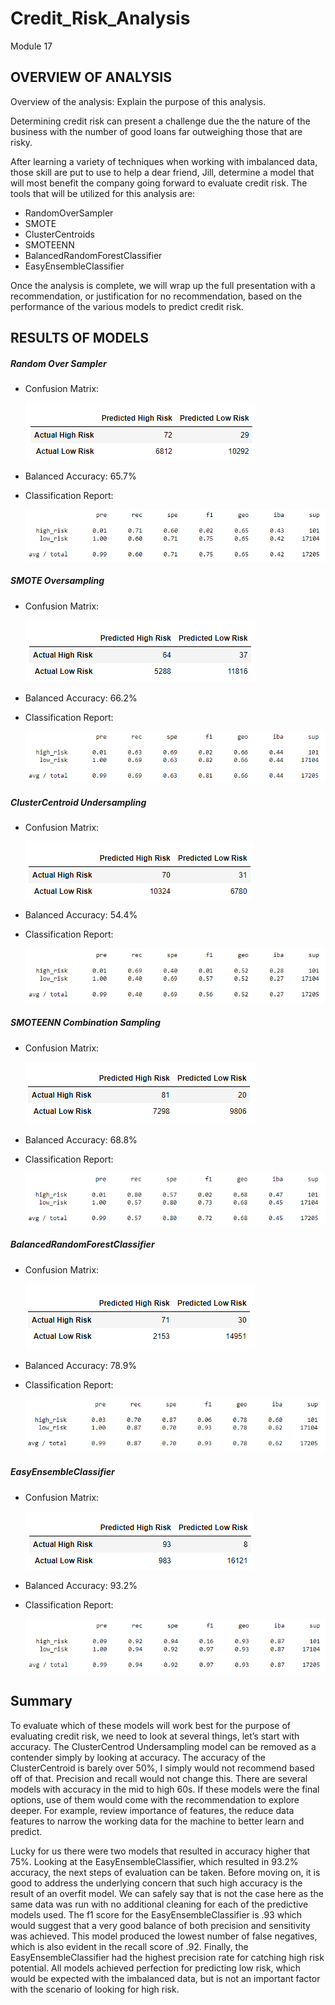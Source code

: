 # Credit_Risk_Analysis
Module 17

## OVERVIEW OF ANALYSIS
Overview of the analysis: Explain the purpose of this analysis.

Determining credit risk can present a challenge due the the nature of the business with the number of good loans far outweighing those that are risky. 

After learning a variety of techniques when working with imbalanced data, those skill are put to use to help a dear friend, Jill, determine a model that will most benefit the company going forward to evaluate credit risk.  The tools that will be utilized for this analysis are:
  * RandomOverSampler
  * SMOTE
  * ClusterCentroids
  * SMOTEENN
  * BalancedRandomForestClassifier
  * EasyEnsembleClassifier

Once the analysis is complete, we will wrap up the full presentation with a recommendation, or justification for no recommendation, based on the performance of the various models to predict credit risk. 


## RESULTS OF MODELS
##### Random Over Sampler 
- Confusion Matrix: 

     ![ros_confusion](https://github.com/RachelRautenberg/Credit_Risk_Analysis/blob/main/Resources/ros_confusion.PNG)
- Balanced Accuracy: 65.7%
- Classification Report: 

     ![ros_classification](https://github.com/RachelRautenberg/Credit_Risk_Analysis/blob/main/Resources/ros_classification.PNG)
                   
##### SMOTE Oversampling
- Confusion Matrix: 

     ![smote_confusion](https://github.com/RachelRautenberg/Credit_Risk_Analysis/blob/main/Resources/smote_confusion.PNG)
- Balanced Accuracy: 66.2%
- Classification Report: 

     ![smote_classification](https://github.com/RachelRautenberg/Credit_Risk_Analysis/blob/main/Resources/smote_classification.PNG)
                   
##### ClusterCentroid Undersampling
- Confusion Matrix: 

     ![cc_confusion](https://github.com/RachelRautenberg/Credit_Risk_Analysis/blob/main/Resources/cc_confusion.PNG)
- Balanced Accuracy: 54.4%
- Classification Report: 

     ![cc_classification](https://github.com/RachelRautenberg/Credit_Risk_Analysis/blob/main/Resources/cc_classification.PNG)
                   
##### SMOTEENN Combination Sampling
- Confusion Matrix:

     ![smoteenn_confusion](https://github.com/RachelRautenberg/Credit_Risk_Analysis/blob/main/Resources/smoteenn_confusion.PNG)
- Balanced Accuracy: 68.8%
- Classification Report:

     ![smoteenn_classification](https://github.com/RachelRautenberg/Credit_Risk_Analysis/blob/main/Resources/smoteenn_classification.PNG)

##### BalancedRandomForestClassifier
- Confusion Matrix:

     ![brf_confusion](https://github.com/RachelRautenberg/Credit_Risk_Analysis/blob/main/Resources/brf_confusion2.PNG)
- Balanced Accuracy: 78.9%
- Classification Report:

     ![brf_classification](https://github.com/RachelRautenberg/Credit_Risk_Analysis/blob/main/Resources/brf_classification.PNG)

##### EasyEnsembleClassifier
- Confusion Matrix:

     ![eec_confusion](https://github.com/RachelRautenberg/Credit_Risk_Analysis/blob/main/Resources/eec_confusion.PNG)
- Balanced Accuracy: 93.2%
- Classification Report:

     ![eec_classification](https://github.com/RachelRautenberg/Credit_Risk_Analysis/blob/main/Resources/eec_classification.PNG)
                   
                   
## Summary
To evaluate which of these models will work best for the purpose of evaluating credit risk, we need to look at several things, let’s start with accuracy. The ClusterCentrod Undersampling model can be removed as a contender simply by looking at accuracy. The accuracy of the ClusterCentroid is barely over 50%, I simply would not recommend based off of that.  Precision and recall would not change this.  There are several models with accuracy in the mid to high 60s.  If these models were the final options, use of them would come with the recommendation to explore deeper.   For example, review importance of features, the reduce data features to narrow the working data for the machine to better learn and predict. 

Lucky for us there were two models that resulted in accuracy higher that 75%.  Looking at the EasyEnsembleClassifier, which resulted in 93.2% accuracy, the next steps of evaluation can be taken.  Before moving on, it is good to address the underlying concern that such high accuracy is the result of an overfit model.  We can safely say that is not the case here as the same data was run with no additional cleaning for each of the predictive models used.  The f1 score for the EasyEnsembleClassifier is .93 which would suggest that a very good balance of both precision and sensitivity was achieved.  This model produced the lowest number of false negatives, which is also evident in the recall score of .92. Finally, the EasyEnsembleClassifier had the highest precision rate for catching high risk potential. All models achieved perfection for predicting low risk, which would be expected with the imbalanced data, but is not an important factor with the scenario of looking for high risk.
